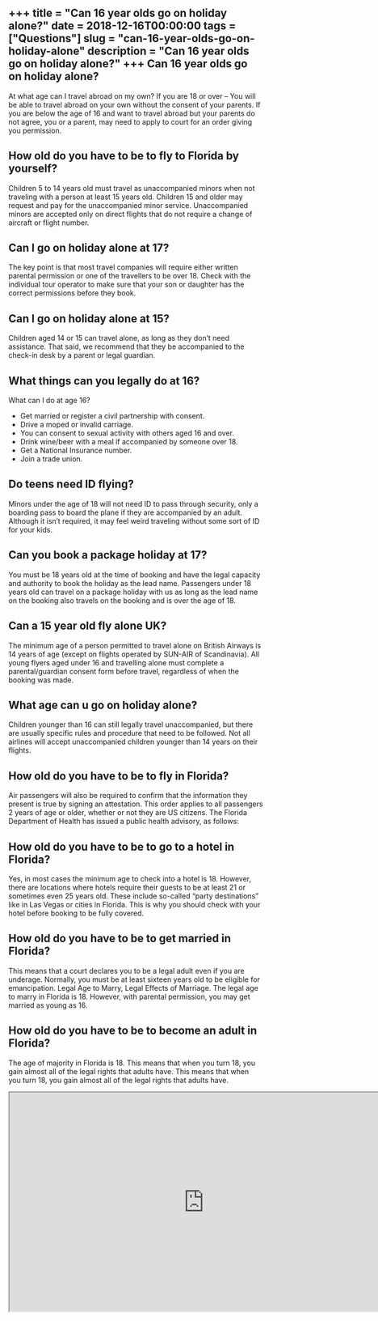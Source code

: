 +++
title = "Can 16 year olds go on holiday alone?"
date = 2018-12-16T00:00:00
tags = ["Questions"]
slug = "can-16-year-olds-go-on-holiday-alone"
description = "Can 16 year olds go on holiday alone?"
+++
Can 16 year olds go on holiday alone?
-------------------------------------

At what age can I travel abroad on my own? If you are 18 or over – You will be able to travel abroad on your own without the consent of your parents. If you are below the age of 16 and want to travel abroad but your parents do not agree, you or a parent, may need to apply to court for an order giving you permission.

How old do you have to be to fly to Florida by yourself?
--------------------------------------------------------

Children 5 to 14 years old must travel as unaccompanied minors when not traveling with a person at least 15 years old. Children 15 and older may request and pay for the unaccompanied minor service. Unaccompanied minors are accepted only on direct flights that do not require a change of aircraft or flight number.

Can I go on holiday alone at 17?
--------------------------------

The key point is that most travel companies will require either written parental permission or one of the travellers to be over 18. Check with the individual tour operator to make sure that your son or daughter has the correct permissions before they book.

Can I go on holiday alone at 15?
--------------------------------

Children aged 14 or 15 can travel alone, as long as they don’t need assistance. That said, we recommend that they be accompanied to the check-in desk by a parent or legal guardian.

What things can you legally do at 16?
-------------------------------------

What can I do at age 16?

- Get married or register a civil partnership with consent.
- Drive a moped or invalid carriage.
- You can consent to sexual activity with others aged 16 and over.
- Drink wine/beer with a meal if accompanied by someone over 18.
- Get a National Insurance number.
- Join a trade union.

Do teens need ID flying?
------------------------

Minors under the age of 18 will not need ID to pass through security, only a boarding pass to board the plane if they are accompanied by an adult. Although it isn’t required, it may feel weird traveling without some sort of ID for your kids.

Can you book a package holiday at 17?
-------------------------------------

You must be 18 years old at the time of booking and have the legal capacity and authority to book the holiday as the lead name. Passengers under 18 years old can travel on a package holiday with us as long as the lead name on the booking also travels on the booking and is over the age of 18.

Can a 15 year old fly alone UK?
-------------------------------

The minimum age of a person permitted to travel alone on British Airways is 14 years of age (except on flights operated by SUN-AIR of Scandinavia). All young flyers aged under 16 and travelling alone must complete a parental/guardian consent form before travel, regardless of when the booking was made.

What age can u go on holiday alone?
-----------------------------------

Children younger than 16 can still legally travel unaccompanied, but there are usually specific rules and procedure that need to be followed. Not all airlines will accept unaccompanied children younger than 14 years on their flights.

How old do you have to be to fly in Florida?
--------------------------------------------

Air passengers will also be required to confirm that the information they present is true by signing an attestation. This order applies to all passengers 2 years of age or older, whether or not they are US citizens. The Florida Department of Health has issued a public health advisory, as follows:

How old do you have to be to go to a hotel in Florida?
------------------------------------------------------

Yes, in most cases the minimum age to check into a hotel is 18. However, there are locations where hotels require their guests to be at least 21 or sometimes even 25 years old. These include so-called “party destinations” like in Las Vegas or cities in Florida. This is why you should check with your hotel before booking to be fully covered.

How old do you have to be to get married in Florida?
----------------------------------------------------

This means that a court declares you to be a legal adult even if you are underage. Normally, you must be at least sixteen years old to be eligible for emancipation. Legal Age to Marry, Legal Effects of Marriage. The legal age to marry in Florida is 18. However, with parental permission, you may get married as young as 16.

How old do you have to be to become an adult in Florida?
--------------------------------------------------------

The age of majority in Florida is 18. This means that when you turn 18, you gain almost all of the legal rights that adults have. This means that when you turn 18, you gain almost all of the legal rights that adults have.

<iframe allow="accelerometer; autoplay; clipboard-write; encrypted-media; gyroscope; picture-in-picture" allowfullscreen="" class="__youtube_prefs__  epyt-is-override  no-lazyload" data-no-lazy="1" data-origheight="433" data-origwidth="770" data-skipgform_ajax_framebjll="" height="433" id="_ytid_61303" loading="lazy" src="https://www.youtube.com/embed/XRbyQhGP0jQ?enablejsapi=1&autoplay=0&cc_load_policy=0&cc_lang_pref=&iv_load_policy=1&loop=0&modestbranding=0&rel=1&fs=1&playsinline=0&autohide=2&theme=dark&color=red&controls=1&" title="YouTube player" width="770"></iframe>